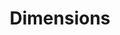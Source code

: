 ---
bigquery: https://console.cloud.google.com/bigquery?p=covid-19-dimensions-ai&page=table&d=data&t=publications
contributors: Digital Science, https://www.digital-science.com/
cost: Free for personal, non-commercial use.
description: Dimensions contains more than 100 million publications, ranging from
  articles published in scholarly journals, books and book chapters, to preprints
  and conference proceedings. All publications are contextualized with linked data
  sets, funding, publications, patents, clinical trials, and policy documents. You
  can also view associated categories, funders, institutions, and researcher profiles.
documentation: https://docs.dimensions.ai/bigquery/index.html
last_edit: Mon, 04 Apr 2022 19:04:00 GMT
location: https://www.dimensions.ai/products/free/
maintained_by: Digital Science, https://www.digital-science.com/
schema_fields: '[''resulting_publication_ids'', ''brief_title'', ''funding_cny'',
  ''altmetrics'', ''priority_year'', ''eisbn'', ''acronyms'', ''date_normal'', ''funding_details'',
  ''funder_org'', ''expiration_year'', ''metrics'', ''parent_id'', ''assignee_orgs'',
  ''funder_org_acronyms'', ''registry'', ''original_assignee_orgs'', ''end_date'',
  ''reference_ids'', ''current_assignee_countries'', ''legal_status'', ''isbn'', ''category_icrp_cso'',
  ''citations_count'', ''authors'', ''research_org_state_names'', ''book_series_title'',
  ''doi'', ''issue'', ''pmid'', ''source_id'', ''associated_publication_doi'', ''external_ids'',
  ''repository_id'', ''priority_date'', ''research_org_countries'', ''mesh_terms'',
  ''publication_year'', ''type'', ''date_inserted'', ''open_access_categories_v2'',
  ''granted_year'', ''relationships'', ''associated_publication_id'', ''id'', ''publication_ids'',
  ''filing_date'', ''linkout'', ''journal_lists'', ''original_abstract'', ''category_uoa'',
  ''funder_org_cities'', ''family_id'', ''ipcr'', ''funding_nzd'', ''family_count'',
  ''researcher_ids'', ''funding_gbp'', ''research_org_country_names'', ''acknowledgements'',
  ''organisation_details'', ''inventor_names'', ''category_bra'', ''category_hrcs_rac'',
  ''patent_ids'', ''funding_cad'', ''embargo_date'', ''license'', ''editors'', ''conditions'',
  ''category_sdg'', ''application_number'', ''proceedings_title'', ''status'', ''acronym'',
  ''date'', ''category_hrcs_hc'', ''open_access_categories'', ''interventions'', ''address'',
  ''supporting_grant_ids'', ''established'', ''pages'', ''research_org_city_names'',
  ''funder_org_state_codes'', ''funding_jpy'', ''labels'', ''expiration_date'', ''jurisdiction'',
  ''category_icrp_ct'', ''abstract'', ''grant_number'', ''publication_date'', ''legal_events'',
  ''mesh_headings'', ''associated_publication_arxiv_id'', ''subtitles'', ''categories'',
  ''cited_by_ids'', ''funder_orgs'', ''language'', ''date_print'', ''current_assignee'',
  ''funding_aud'', ''citation_string'', ''current_assignee_orgs'', ''funding_chf'',
  ''active_years'', ''name'', ''volume'', ''family_members_ids'', ''associated_grant_ids'',
  ''end_year'', ''email_address'', ''funding_currency'', ''cpc'', ''research_org_state_codes'',
  ''title'', ''aliases'', ''conference'', ''arxiv_id'', ''foa_number'', ''granted_date'',
  ''category_hra'', ''repository_url'', ''funder_org_countries'', ''research_org_cities'',
  ''funder_countries'', ''date_online'', ''citations'', ''journal'', ''description'',
  ''category_rcdc'', ''funding_eur'', ''investigators'', ''research_orgs'', ''created_date'',
  ''category_for'', ''pmcid'', ''concepts'', ''funding_usd'', ''filing_status'', ''resulting_publication_doi'',
  ''start_date'', ''kind'', ''funding_amount'', ''original_assignee_countries'', ''date_modified'',
  ''wikipedia_url'', ''filing_year'', ''original_title'', ''year'', ''book_title'',
  ''clinical_trial_ids'', ''links'', ''repository_name'', ''types'', ''publisher'',
  ''assignee_countries'', ''original_assignee'', ''date_imported_gbq'', ''phase'',
  ''associated_publication_pmid'', ''start_year'', ''gender'']'
shortname: dimensions
tags:
- scholarly literature
- patents
- funding
- clinical trials
- academic profiles
terms_of_use: 'Use of both the Dimensions COVID-19 dataset and full Dimensions dataset
  are subject to the Dimensions Terms of use: https://www.dimensions.ai/policies-terms-legal '
title: Dimensions
uuid: dcff88bd-fe6b-4fdb-8159-809bf9d7bc1c
---